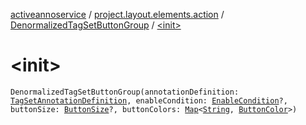 [activeannoservice](../../index.md) / [project.layout.elements.action](../index.md) / [DenormalizedTagSetButtonGroup](index.md) / [&lt;init&gt;](./-init-.md)

# &lt;init&gt;

`DenormalizedTagSetButtonGroup(annotationDefinition: `[`TagSetAnnotationDefinition`](../../annotationdefinition/-tag-set-annotation-definition/index.md)`, enableCondition: `[`EnableCondition`](../../project.annotationschema/-enable-condition/index.md)`?, buttonSize: `[`ButtonSize`](../../project.layout/-button-size/index.md)`?, buttonColors: `[`Map`](https://kotlinlang.org/api/latest/jvm/stdlib/kotlin.collections/-map/index.html)`<`[`String`](https://kotlinlang.org/api/latest/jvm/stdlib/kotlin/-string/index.html)`, `[`ButtonColor`](../../project.layout/-button-color/index.md)`>)`